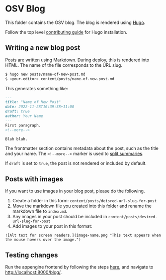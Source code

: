# OSV Blog

This folder contains the OSV blog. The blog is rendered using
[Hugo](https://gohugo.io/).

Follow the top level
[contributing guide](https://github.com/google/osv.dev/blob/master/CONTRIBUTING.md)
for Hugo installation.

## Writing a new blog post

Posts are written using Markdown. During deploy, this is rendered into HTML.
The name of the file corresponds to the URL slug.

```bash
$ hugo new posts/name-of-new-post.md
$ <your-editor> content/posts/name-of-new-post.md
```

This generates something like:

```markdown
---
title: "Name of New Post"
date: 2022-11-28T16:39:38+11:00
draft: true
author: Your Name
---
First paragraph.
<!--more-->

Blah blah.
```

The frontmatter section contains metadata about the post, such as the title and
your name. The `<!--more-->` marker is used to
[split summaries](https://gohugo.io/content-management/summaries/#manual-summary-splitting).

If `draft` is set to `true`, the post is not rendered or included by default.

## Posts with images

If you want to use images in your blog post, please do the following. 

1. Create a folder in this form: `content/posts/deisred-url-slug-for-post`
2. Move the markdown file you created into this folder and rename the markdown file to `index.md`. 
3. Any images in your post should be included in `content/posts/desired-url-slug-for-post`
4. Add images to your post in this format:
```
![Alt text for screen readers.](image-name.png "This text appears when the mouse hovers over the image.")
```

## Testing changes

Run the appengine frontend by following the steps
[here](https://github.com/google/osv.dev/blob/master/CONTRIBUTING.md#ui), and
navigate to <http://localhost:8000/blog/>.
